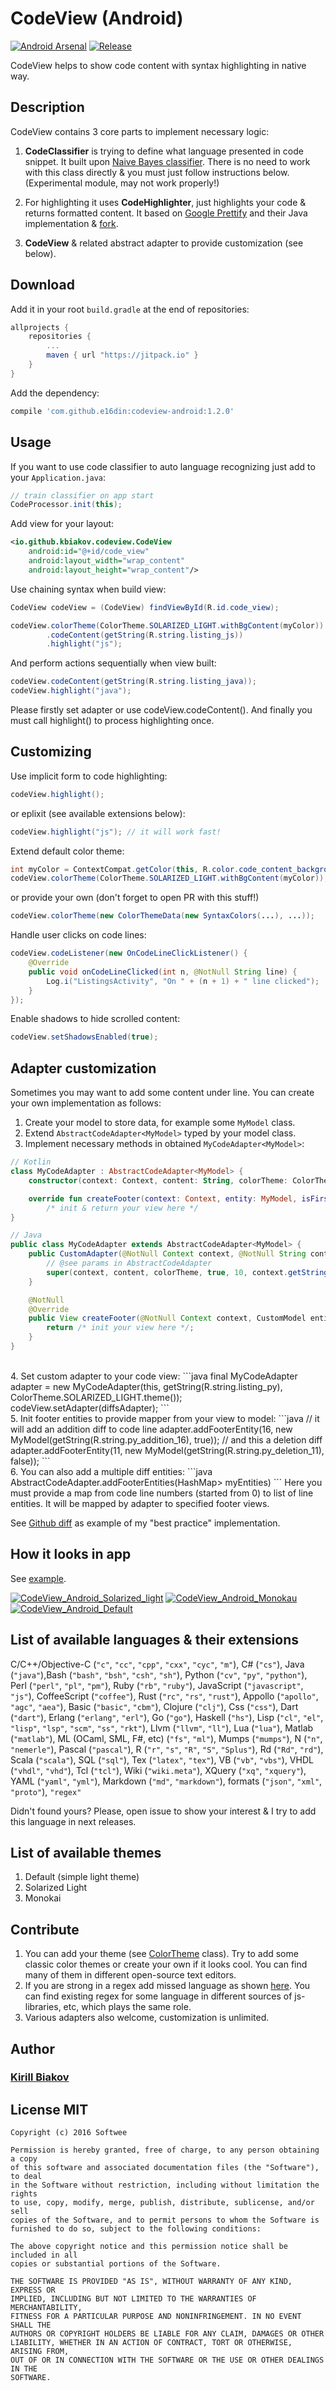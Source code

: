 # CodeView (Android)

[![Android Arsenal](https://img.shields.io/badge/Android%20Arsenal-codeview--android-green.svg?style=true)](https://android-arsenal.com/details/1/4216)
[![Release](https://jitpack.io/v/softwee/codeview-android.svg)](https://jitpack.io/#softwee/codeview-android)

CodeView helps to show code content with syntax highlighting in native way.

## Description
CodeView contains 3 core parts to implement necessary logic:<br>

1. <b>CodeClassifier</b> is trying to define what language presented in code snippet. It built upon [Naive Bayes classifier](https://github.com/ptnplanet/Java-Naive-Bayes-Classifier). There is no need to work with this class directly & you must just follow instructions below. (Experimental module, may not work properly!)<br>

2. For highlighting it uses <b>CodeHighlighter</b>, just highlights your code & returns formatted content. It based on [Google Prettify](https://github.com/google/code-prettify) and their Java implementation & [fork](https://github.com/google/code-prettify).<br>

3. <b>CodeView</b> & related abstract adapter to provide customization (see below).<br>

## Download
Add it in your root ```build.gradle``` at the end of repositories:
```groovy
allprojects {
    repositories {
        ...
        maven { url "https://jitpack.io" }
    }
}
```

Add the dependency:
```groovy
compile 'com.github.e16din:codeview-android:1.2.0'
```

## Usage
If you want to use code classifier to auto language recognizing just add to your ```Application.java```:
```java
// train classifier on app start
CodeProcessor.init(this);
```

Add view for your layout:
```xml
<io.github.kbiakov.codeview.CodeView
	android:id="@+id/code_view"
	android:layout_width="wrap_content"
	android:layout_height="wrap_content"/>
```

Use chaining syntax when build view:
```java
CodeView codeView = (CodeView) findViewById(R.id.code_view);

codeView.colorTheme(ColorTheme.SOLARIZED_LIGHT.withBgContent(myColor))
        .codeContent(getString(R.string.listing_js))
        .highlight("js");
```

And perform actions sequentially when view built:
```java
codeView.codeContent(getString(R.string.listing_java));
codeView.highlight("java");
```

Please firstly set adapter or use codeView.codeContent(). 
And finally you must call highlight() to process highlighting once.


## Customizing
Use implicit form to code highlighting:
```java
codeView.highlight();
```
or eplixit (see available extensions below):
```java
codeView.highlight("js"); // it will work fast!
```

Extend default color theme:
```java
int myColor = ContextCompat.getColor(this, R.color.code_content_background);
codeView.colorTheme(ColorTheme.SOLARIZED_LIGHT.withBgContent(myColor));
```
or provide your own (don't forget to open PR with this stuff!)
```java
codeView.colorTheme(new ColorThemeData(new SyntaxColors(...), ...));
```

Handle user clicks on code lines:
```java
codeView.codeListener(new OnCodeLineClickListener() {
    @Override
    public void onCodeLineClicked(int n, @NotNull String line) {
        Log.i("ListingsActivity", "On " + (n + 1) + " line clicked");
    }
});
```

Enable shadows to hide scrolled content:
```java
codeView.setShadowsEnabled(true);
```

## Adapter customization
Sometimes you may want to add some content under line. You can create your own implementation as follows:

1. Create your model to store data, for example some ```MyModel``` class.<br>
2. Extend ```AbstractCodeAdapter<MyModel>``` typed by your model class.<br>
3. Implement necessary methods in obtained ```MyCodeAdapter<MyModel>```:
```kotlin
// Kotlin
class MyCodeAdapter : AbstractCodeAdapter<MyModel> {
    constructor(context: Context, content: String, colorTheme: ColorThemeData) : super(context, content, colorTheme)

    override fun createFooter(context: Context, entity: MyModel, isFirst: Boolean) =
        /* init & return your view here */
}
```
```java
// Java
public class MyCodeAdapter extends AbstractCodeAdapter<MyModel> {
    public CustomAdapter(@NotNull Context context, @NotNull String content, @NotNull ColorThemeData colorTheme) {
    	// @see params in AbstractCodeAdapter
        super(context, content, colorTheme, true, 10, context.getString(R.string.show_all), null);
    }

    @NotNull
    @Override
    public View createFooter(@NotNull Context context, CustomModel entity, boolean isFirst) {
        return /* init your view here */;
    }
}
```
<br>
4. Set custom adapter to your code view:
```java
final MyCodeAdapter adapter = new MyCodeAdapter(this, getString(R.string.listing_py), ColorTheme.SOLARIZED_LIGHT.theme());
codeView.setAdapter(diffsAdapter);
```
<br>
5. Init footer entities to provide mapper from your view to model:
```java
// it will add an addition diff to code line
adapter.addFooterEntity(16, new MyModel(getString(R.string.py_addition_16), true));
// and this a deletion diff
adapter.addFooterEntity(11, new MyModel(getString(R.string.py_deletion_11), false));
```
<br>
6. You can also add a multiple diff entities:
```java
AbstractCodeAdapter<MyModel>.addFooterEntities(HashMap<Int, List<MyModel>> myEntities)
```
Here you must provide a map from code line numbers (started from 0) to list of line entities. It will be mapped by adapter to specified footer views.
<br>

See [Github diff](https://github.com/Softwee/codeview-android/blob/master/codeview/src/main/java/io/github/kbiakov/codeview/adapters/CodeWithDiffsAdapter.kt) as example of my "best practice" implementation.

## How it looks in app
See <a href="https://github.com/Softwee/codeview-android/blob/master/example/src/main/java/io/github/kbiakov/codeviewexample/ListingsActivity.java">example</a>.<br>

[![CodeView_Android_Solarized_light](https://s10.postimg.org/vx3u6q0l5/Screen_Shot_2016_08_31_at_18_41_31.png)](https://s10.postimg.org/vx3u6q0l5/Screen_Shot_2016_08_31_at_18_41_31.png)
[![CodeView_Android_Monokau](https://s10.postimg.org/rmkkxe649/Screen_Shot_2016_08_31_at_18_45_05.png)](https://s10.postimg.org/rmkkxe649/Screen_Shot_2016_08_31_at_18_45_05.png)
[![CodeView_Android_Default](https://s10.postimg.org/u2meb8o6x/Screen_Shot_2016_08_31_at_18_49_33.png)](https://s10.postimg.org/u2meb8o6x/Screen_Shot_2016_08_31_at_18_49_33.png)

## List of available languages & their extensions
C/C++/Objective-C (```"c"```, ```"cc"```, ```"cpp"```, ```"cxx"```, ```"cyc"```, ```"m"```), C# (```"cs"```), Java (```"java"```),Bash (```"bash"```, ```"bsh"```, ```"csh"```, ```"sh"```), Python (```"cv"```, ```"py"```, ```"python"```), Perl (```"perl"```, ```"pl"```, ```"pm"```), Ruby (```"rb"```, ```"ruby"```), JavaScript (```"javascript"```, ```"js"```), CoffeeScript (```"coffee"```), Rust (```"rc"```, ```"rs"```, ```"rust"```), Appollo (```"apollo"```, ```"agc"```, ```"aea"```), Basic (```"basic"```, ```"cbm"```), Clojure (```"clj"```), Css (```"css"```), Dart (```"dart"```), Erlang (```"erlang"```, ```"erl"```), Go (```"go"```), Haskell (```"hs"```), Lisp (```"cl"```, ```"el"```, ```"lisp"```, ```"lsp"```, ```"scm"```, ```"ss"```, ```"rkt"```), Llvm (```"llvm"```, ```"ll"```), Lua (```"lua"```), Matlab (```"matlab"```), ML (OCaml, SML, F#, etc) (```"fs"```, ```"ml"```), Mumps (```"mumps"```), N (```"n"```, ```"nemerle"```), Pascal (```"pascal"```), R (```"r"```, ```"s"```, ```"R"```, ```"S"```, ```"Splus"```), Rd (```"Rd"```, ```"rd"```), Scala (```"scala"```), SQL (```"sql"```), Tex (```"latex"```, ```"tex"```), VB (```"vb"```, ```"vbs"```), VHDL (```"vhdl"```, ```"vhd"```), Tcl (```"tcl"```), Wiki (```"wiki.meta"```), XQuery (```"xq"```, ```"xquery"```), YAML (```"yaml"```, ```"yml"```), Markdown (```"md"```, ```"markdown"```), formats (```"json"```, ```"xml"```, ```"proto"```), ```"regex"```

Didn't found yours? Please, open issue to show your interest & I try to add this language in next releases.

## List of available themes
1. Default (simple light theme)
2. Solarized Light
3. Monokai

## Contribute
1. You can add your theme (see [ColorTheme](https://github.com/Softwee/codeview-android/blob/master/codeview/src/main/java/io/github/kbiakov/codeview/highlight/CodeHighlighter.kt) class). Try to add some classic color themes or create your own if it looks cool. You can find many of them in different open-source text editors.<br>
2. If you are strong in a regex add missed language as shown [here](https://github.com/Softwee/codeview-android/blob/master/codeview/src/main/java/io/github/kbiakov/codeview/highlight/prettify/lang/LangScala.java). You can find existing regex for some language in different sources of js-libraries, etc, which plays the same role.<br>
3. Various adapters also welcome, customization is unlimited.

## Author
### [Kirill Biakov](https://github.com/kbiakov)

## License MIT
```
Copyright (c) 2016 Softwee

Permission is hereby granted, free of charge, to any person obtaining a copy
of this software and associated documentation files (the "Software"), to deal
in the Software without restriction, including without limitation the rights
to use, copy, modify, merge, publish, distribute, sublicense, and/or sell
copies of the Software, and to permit persons to whom the Software is
furnished to do so, subject to the following conditions:

The above copyright notice and this permission notice shall be included in all
copies or substantial portions of the Software.

THE SOFTWARE IS PROVIDED "AS IS", WITHOUT WARRANTY OF ANY KIND, EXPRESS OR
IMPLIED, INCLUDING BUT NOT LIMITED TO THE WARRANTIES OF MERCHANTABILITY,
FITNESS FOR A PARTICULAR PURPOSE AND NONINFRINGEMENT. IN NO EVENT SHALL THE
AUTHORS OR COPYRIGHT HOLDERS BE LIABLE FOR ANY CLAIM, DAMAGES OR OTHER
LIABILITY, WHETHER IN AN ACTION OF CONTRACT, TORT OR OTHERWISE, ARISING FROM,
OUT OF OR IN CONNECTION WITH THE SOFTWARE OR THE USE OR OTHER DEALINGS IN THE
SOFTWARE.
```
